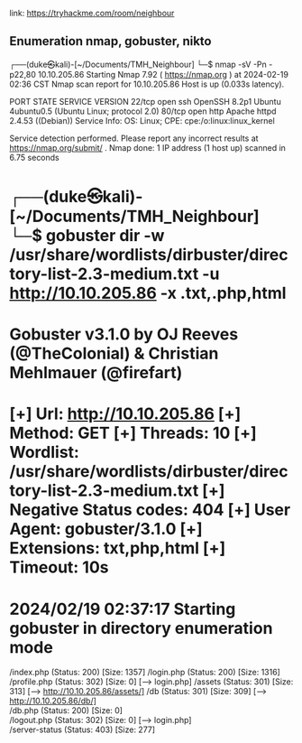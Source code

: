 link: https://tryhackme.com/room/neighbour
## Enumeration nmap, gobuster, nikto

┌──(duke㉿kali)-[~/Documents/TMH_Neighbour]
└─$ nmap  -sV -Pn -p22,80 10.10.205.86
Starting Nmap 7.92 ( https://nmap.org ) at 2024-02-19 02:36 CST
Nmap scan report for 10.10.205.86
Host is up (0.033s latency).

PORT   STATE SERVICE VERSION
22/tcp open  ssh     OpenSSH 8.2p1 Ubuntu 4ubuntu0.5 (Ubuntu Linux; protocol 2.0)
80/tcp open  http    Apache httpd 2.4.53 ((Debian))
Service Info: OS: Linux; CPE: cpe:/o:linux:linux_kernel

Service detection performed. Please report any incorrect results at https://nmap.org/submit/ .
Nmap done: 1 IP address (1 host up) scanned in 6.75 seconds
                                                                                                                                                                                                                                           
┌──(duke㉿kali)-[~/Documents/TMH_Neighbour]
└─$ gobuster dir -w /usr/share/wordlists/dirbuster/directory-list-2.3-medium.txt -u http://10.10.205.86 -x .txt,.php,html
===============================================================
Gobuster v3.1.0
by OJ Reeves (@TheColonial) & Christian Mehlmauer (@firefart)
===============================================================
[+] Url:                     http://10.10.205.86
[+] Method:                  GET
[+] Threads:                 10
[+] Wordlist:                /usr/share/wordlists/dirbuster/directory-list-2.3-medium.txt
[+] Negative Status codes:   404
[+] User Agent:              gobuster/3.1.0
[+] Extensions:              txt,php,html
[+] Timeout:                 10s
===============================================================
2024/02/19 02:37:17 Starting gobuster in directory enumeration mode
===============================================================
/index.php            (Status: 200) [Size: 1357]
/login.php            (Status: 200) [Size: 1316]
/profile.php          (Status: 302) [Size: 0] [--> login.php]
/assets               (Status: 301) [Size: 313] [--> http://10.10.205.86/assets/]
/db                   (Status: 301) [Size: 309] [--> http://10.10.205.86/db/]    
/db.php               (Status: 200) [Size: 0]                                    
/logout.php           (Status: 302) [Size: 0] [--> login.php]                    
/server-status        (Status: 403) [Size: 277]               

